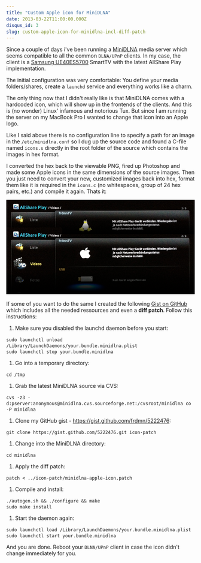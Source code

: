 ```yaml
---
title: "Custom Apple icon for MiniDLNA"
date: 2013-03-22T11:00:00.000Z
disqus_id: 3
slug: custom-apple-icon-for-minidlna-incl-diff-patch
---
```


Since a couple of days i've been running a [MiniDLNA](http://sourceforge.net/projects/minidlna/) media server which seems compatible to all the common `DLNA/UPnP` clients. In my case, the client is a [Samsung UE40ES5700](http://www.amazon.de/Samsung-UE40ES5700-LED-Backlight-Fernseher-Energieeffizienzklasse-Full-HD/dp/B007H72AFM) SmartTV with the latest AllShare Play implementation.

The initial configuration was very comfortable: You define your media folders/shares, create a `launchd` service and everything works like a charm.  

The only thing now that I didn't really like is that MiniDLNA comes with a hardcoded icon, which will show up in the frontends of the clients. And this is (no wonder) Linux' infamous and notorious Tux. But since I am running the server on my MacBook Pro I wanted to change that icon into an Apple logo.

Like I said above there is no configuration line to specify a path for an image in the `/etc/minidlna.conf` so I dug up the source code and found a C-file named `icons.s` directly in the root folder of the source which contains the images in hex format.

I converted the hex back to the viewable PNG, fired up Photoshop and made some Apple icons in the same dimensions of the source images. Then you just need to convert your new, customized images back into hex, format them like it is required in the `icons.c` (no whitespaces, group of 24 hex pairs, etc.) and compile it again. Thats it:

![MiniDLNA icon on Samsung SmartTV](/assets/images/posts/custom-apple-icon-for-minidlna-incl-diff-patch/1.png)

If some of you want to do the same I created the following [Gist on GitHub](https://gist.github.com/frdmn/5222476) which includes all the needed ressources and even a **diff patch**. Follow this instructions:

1. Make sure you disabled the launchd daemon before you start:

  ```shell
  sudo launchctl unload /Library/LaunchDaemons/your.bundle.minidlna.plist
  sudo launchctl stop your.bundle.minidlna
  ```

1. Go into a temporary directory:

  ```shell
  cd /tmp
  ```

1. Grab the latest MiniDLNA source via CVS:

  ```shell
  cvs -z3 -d:pserver:anonymous@minidlna.cvs.sourceforge.net:/cvsroot/minidlna co -P minidlna
  ```

1. Clone my GitHub gist - <https://gist.github.com/frdmn/5222476>:

  ```shell
  git clone https://gist.github.com/5222476.git icon-patch
  ```

1. Change into the MiniDLNA directory:

  ```shell
  cd minidlna
  ```

1. Apply the diff patch:

  ```shell
  patch < ../icon-patch/minidlna-apple-icon.patch
  ```

1. Compile and install:

  ```shell
  ./autogen.sh && ./configure && make
  sudo make install
  ```

1. Start the daemon again:

  ```shell
  sudo launchctl load /Library/LaunchDaemons/your.bundle.minidlna.plist
  sudo launchctl start your.bundle.minidlna
  ```

And you are done. Reboot your `DLNA/UPnP` client in case the icon didn't change immediately for you.
